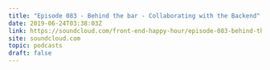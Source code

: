 ```yaml
---
title: "Episode 083 - Behind the bar - Collaborating with the Backend"
date: 2019-06-24T03:38:03Z
link: https://soundcloud.com/front-end-happy-hour/episode-083-behind-the-bar-collaborating-with-the-backend?utm_medium=RSS&utm_source=hune
site: soundcloud.com
topic: podcasts 
draft: false
---
```

